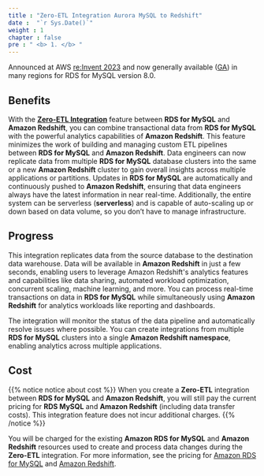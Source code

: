 ```yaml
---
title : "Zero-ETL Integration Aurora MySQL to Redshift"
date :  "`r Sys.Date()`" 
weight : 1 
chapter : false
pre : " <b> 1. </b> "
---
```


Announced at AWS [re:Invent 2023](https://youtu.be/PMfn9_nTDbM?t=7418) and now generally available ([GA](https://aws.amazon.com/about-aws/whats-new/2024/09/amazon-rds-mysql-zero-etl-integration-redshift-generally-available/)) in many regions for RDS for MySQL version 8.0.

## Benefits

With the **[Zero-ETL Integration](1-Zero-ETL/)** feature between **RDS for MySQL** and **Amazon Redshift**, you can combine transactional data from **RDS for MySQL** with the powerful analytics capabilities of **Amazon Redshift**. This feature minimizes the work of building and managing custom ETL pipelines between **RDS for MySQL** and **Amazon Redshift**. Data engineers can now replicate data from multiple **RDS for MySQL** database clusters into the same or a new **Amazon Redshift** cluster to gain overall insights across multiple applications or partitions. Updates in **RDS for MySQL** are automatically and continuously pushed to **Amazon Redshift**, ensuring that data engineers always have the latest information in near real-time. Additionally, the entire system can be serverless (**serverless**) and is capable of auto-scaling up or down based on data volume, so you don’t have to manage infrastructure.

## Progress

This integration replicates data from the source database to the destination data warehouse. Data will be available in **Amazon Redshift** in just a few seconds, enabling users to leverage Amazon Redshift's analytics features and capabilities like data sharing, automated workload optimization, concurrent scaling, machine learning, and more. You can process real-time transactions on data in **RDS for MySQL** while simultaneously using **Amazon Redshift** for analytics workloads like reporting and dashboards.

The integration will monitor the status of the data pipeline and automatically resolve issues where possible. You can create integrations from multiple **RDS for MySQL** clusters into a single **Amazon Redshift namespace**, enabling analytics across multiple applications.

## Cost

{{% notice notice about cost %}}
When you create a **Zero-ETL** integration between **RDS for MySQL** and **Amazon Redshift**, you will still pay the current pricing for **RDS MySQL** and **Amazon Redshift** (including data transfer costs). This integration feature does not incur additional charges.
{{% /notice %}}

You will be charged for the existing **Amazon RDS for MySQL** and **Amazon Redshift** resources used to create and process data changes during the **Zero-ETL** integration. For more information, see the pricing for [Amazon RDS for MySQL](https://aws.amazon.com/rds/mysql/pricing/) and [Amazon Redshift](https://aws.amazon.com/redshift/pricing/).
